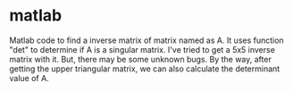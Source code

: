 # matlab
Matlab code to find a inverse matrix of matrix named as A. 
It uses function "det" to determine if A is a singular matrix.
I've tried to get a 5x5 inverse matrix with it. But, there may be some unknown bugs. 
By the way, after getting the upper triangular matrix, we can also calculate the determinant value of A.
